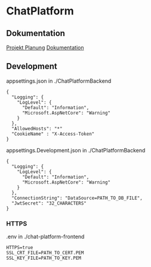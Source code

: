 # ChatPlatform

## Dokumentation

[Projekt Planung](https://github.com/FlurinBruehwiler/ChatPlatform/blob/main/Dokumentation/ProjektPlanung.pdf)
[Dokumentation](https://github.com/FlurinBruehwiler/ChatPlatform/blob/main/Dokumentation/Dokumentation.pdf)

## Development

appsettings.json in ./ChatPlatformBackend

```
{
  "Logging": {
    "LogLevel": {
      "Default": "Information",
      "Microsoft.AspNetCore": "Warning"
    }
  },
  "AllowedHosts": "*"
  "CookieName" : "X-Access-Token"
}
```

appsettings.Development.json in ./ChatPlatformBackend

```
{
  "Logging": {
    "LogLevel": {
      "Default": "Information",
      "Microsoft.AspNetCore": "Warning"
    }
  },
  "ConnectionString": "DataSource=PATH_TO_DB_FILE",
  "JwtSecret": "32_CHARACTERS"
}
```

### HTTPS

.env in ./chat-platform-frontend

```
HTTPS=true
SSL_CRT_FILE=PATH_TO_CERT.PEM
SSL_KEY_FILE=PATH_TO_KEY.PEM
```
